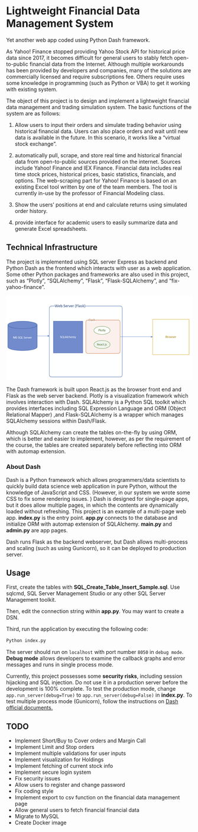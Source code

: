 # Lightweight Financial Data Management System

Yet another web app coded using Python Dash framework.

As Yahoo! Finance stopped providing Yahoo Stock API for historical price data since 2017, it becomes difficult for general users to stably fetch open-to-public financial data from the Internet. Although multiple workarounds has been provided by developers and companies, many of the solutions are commercially licensed and require subscriptions fee. Others require uses some knowledge in programming (such as Python or VBA) to get it working with existing system.

The object of this project is to design and implement a lightweight financial data management and trading simulation system. The basic functions of the system are as follows:

1. Allow users to input their orders and simulate trading behavior using historical financial data. Users can also place orders and wait until new data is available in the future. In this scenario, it works like a “virtual stock exchange”.

2. automatically pull, scrape, and store real time and historical financial data from open-to-public sources provided on the internet. Sources include Yahoo! Finance and IEX Finance. Financial data includes real time stock prices, historical prices, basic statistics, financials, and options. The web-scraping part for Yahoo! Finance is based on an existing Excel tool written by one of the team members. The tool is currently in-use by the professor of Financial Modeling class.
3. Show the users’ positions at end and calculate returns using simulated order history.
4. provide interface for academic users to easily summarize data and generate Excel spreadsheets.

## Technical Infrastructure

The project is implemented using SQL server Express as backend and Python Dash as the frontend which interacts with user as a web application. Some other Python packages and frameworks are also used in this project, such as “Plotly”, “SQLAlchemy”, “Flask”, “Flask-SQLAlchemy”, and “fix-yahoo-finance”.

![Overview](.\docs\Overview.png)

The Dash framework is built upon React.js as the browser front end and Flask as the web server backend. Plotly is a visualization framework which involves interaction with Dash. SQLAlchemy is a Python SQL toolkit which provides interfaces including SQL Expression Language and ORM (Object Relational Mapper)  ,and Flask-SQLAlchemy is a wrapper which manages SQLAlchemy sessions within Dash/Flask.

Although SQLAlchemy can create the tables on-the-fly by using ORM, which is better and easier to implement, however, as per the requirement of the course, the tables are created separately before reflecting into ORM with automap extension.

### About Dash

Dash is a Python framework which allows programmers/data scientists to quickly build data science web application in pure Python, without the knowledge of JavaScript and CSS. (However, in our system we wrote some CSS to fix some rendering issues. ) Dash is designed for single-page apps, but it does allow multiple pages, in which the contents are dynamically loaded without refreshing. This project is an example of a multi-page web app. **index.py** is the entry point. **app.py** connects to the database and initialize ORM with automap extension of SQLAlchemy. **main.py** and **admin.py** are app pages. 

Dash runs Flask as the backend webserver, but Dash allows multi-process and scaling (such as using Gunicorn), so it can be deployed to production server.

## Usage

First, create the tables with **SQL_Create_Table_Insert_Sample.sql**. Use sqlcmd, SQL Server Management Studio or any other SQL Server Management toolkit.

Then, edit the connection string within **app.py**. You may want to create a DSN.

Third, run the application by executing the following code:

```bash
Python index.py
```

The server should run on `localhost` with port number `8050` in `debug mode`. **Debug mode** allows developers to examine the callback graphs and error messages and runs in single process mode.

Currently, this project possesses some **security risks**, including session hijacking and SQL injection. Do not use it in a production server before the development is 100% complete. To test the production mode, change `app.run_server(debug=True)` to `app.run_server(debug=False)` in **index.py**. To test multiple process mode (Gunicorn), follow the instructions on [Dash official documents.](https://dash.plot.ly/deployment)

## TODO

- Implement Short/Buy to Cover orders and Margin Call
- Implement Limit and Stop orders
- Implement multiple validations for user inputs
- Implement visualization for Holdings
- Implement fetching of current stock info 
- Implement secure login system
- Fix security issues
- Allow users to register and change password
- Fix coding style
- Implement export to csv function on the financial data management page
- Allow general users to fetch financial financial data
- Migrate to MySQL
- Create Docker image